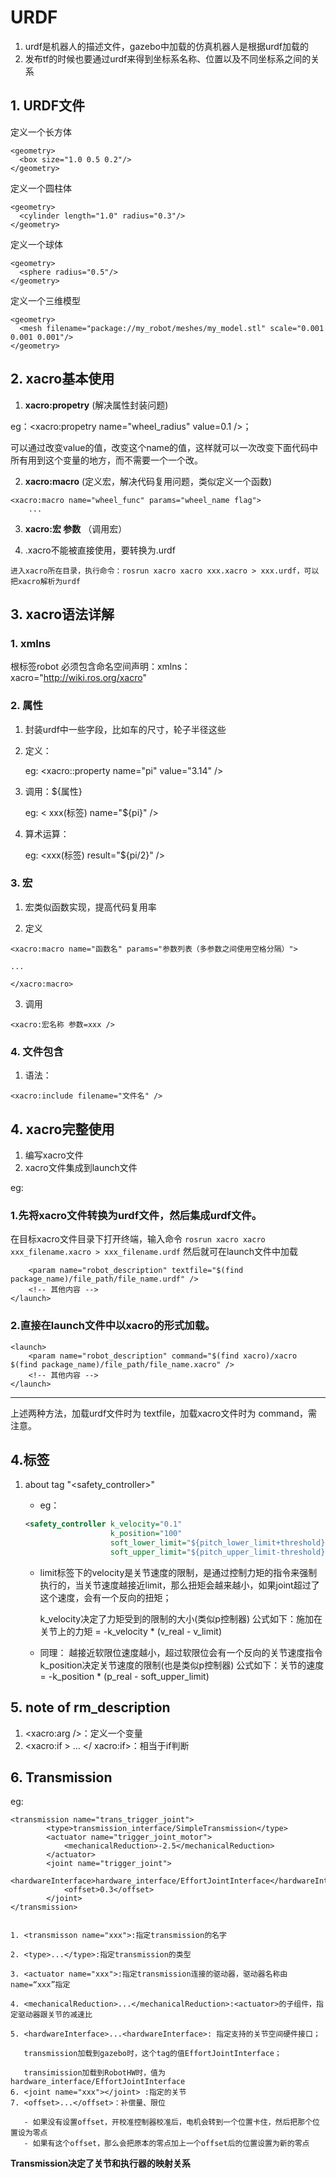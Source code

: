 # URDF

1. urdf是机器人的描述文件，gazebo中加载的仿真机器人是根据urdf加载的
2. 发布tf的时候也要通过urdf来得到坐标系名称、位置以及不同坐标系之间的关系



## 1. URDF文件

定义一个长方体
```
<geometry>
  <box size="1.0 0.5 0.2"/>
</geometry>
```
定义一个圆柱体
```
<geometry>
  <cylinder length="1.0" radius="0.3"/>
</geometry>
```
定义一个球体
```
<geometry>
  <sphere radius="0.5"/>
</geometry>
```
定义一个三维模型
```
<geometry>
  <mesh filename="package://my_robot/meshes/my_model.stl" scale="0.001 0.001 0.001"/>
</geometry>
```
## 2. xacro基本使用

1.  **xacro:propetry** (解决属性封装问题) 

eg：<xacro:propetry name="wheel_radius" value=0.1 />；

可以通过改变value的值，改变这个name的值，这样就可以一次改变下面代码中所有用到这个变量的地方，而不需要一个一个改。

2. **xacro:macro** (定义宏，解决代码复用问题，类似定义一个函数)

```xaml
<xacro:macro name="wheel_func" params="wheel_name flag">
    ...
```

3. **xacro:宏 参数** （调用宏）

4. .xacro不能被直接使用，要转换为.urdf

```xaml
进入xacro所在目录，执行命令：rosrun xacro xacro xxx.xacro > xxx.urdf，可以把xacro解析为urdf
```

## 3. xacro语法详解

### 1. xmlns

根标签robot 必须包含命名空间声明：xmlns：xacro="http://wiki.ros.org/xacro"

### 2. 属性

1. 封装urdf中一些字段，比如车的尺寸，轮子半径这些

2. 定义：

   eg: <xacro::property name="pi" value="3.14" />

3. 调用：${属性}

   eg: < xxx(标签) name="${pi}" />

4. 算术运算：

   eg: <xxx(标签) result="${pi/2}" />

### 3. 宏

1. 宏类似函数实现，提高代码复用率

2. 定义

```xaml
<xacro:macro name="函数名" params="参数列表（多参数之间使用空格分隔）">

...

</xacro:macro>
```

3. 调用

```
<xacro:宏名称 参数=xxx />
```


### 4. 文件包含

1. 语法：

```
<xacro:include filename="文件名" />
```

## 4. xacro完整使用

1. 编写xacro文件
2. xacro文件集成到launch文件


eg:

### 1.先将xacro文件转换为urdf文件，然后集成urdf文件。
在目标xacro文件目录下打开终端，输入命令
```rosrun xacro xacro xxx_filename.xacro > xxx_filename.urdf```
然后就可在launch文件中加载
```<launch>
    <param name="robot_description" textfile="$(find package_name)/file_path/file_name.urdf" />
	<!-- 其他内容 -->
</launch>
```
### 2.直接在launch文件中以xacro的形式加载。

```
<launch>
    <param name="robot_description" command="$(find xacro)/xacro $(find package_name)/file_path/file_name.xacro" />
	<!-- 其他内容 -->
</launch>
```

---
上述两种方法，加载urdf文件时为 textfile，加载xacro文件时为 command，需注意。

## 4.标签

1. about tag "<safety_controller>"

   - eg：

   ```xml
   <safety_controller k_velocity="0.1"
                      k_position="100"
                      soft_lower_limit="${pitch_lower_limit+threshold}"
                      soft_upper_limit="${pitch_upper_limit-threshold}"/>
   ```

   - limit标签下的velocity是关节速度的限制，是通过控制力矩的指令来强制执行的，当关节速度越接近limit，那么扭矩会越来越小，如果joint超过了这个速度，会有一个反向的扭矩；

     k_velocity决定了力矩受到的限制的大小(类似p控制器)
     公式如下：施加在关节上的力矩 = -k_velocity * (v_real - v_limit)

   - 同理：
     越接近软限位速度越小，超过软限位会有一个反向的关节速度指令
     k_position决定关节速度的限制(也是类似p控制器)
     公式如下：关节的速度 = -k_position * (p_real - soft_upper_limit)

## 5. note of rm_description

1. <xacro:arg />：定义一个变量
2. <xacro:if > ... </ xacro:if>：相当于if判断

## 6. Transmission
eg:

```
<transmission name="trans_trigger_joint">
        <type>transmission_interface/SimpleTransmission</type>
        <actuator name="trigger_joint_motor">
            <mechanicalReduction>-2.5</mechanicalReduction>
        </actuator>
        <joint name="trigger_joint">
            <hardwareInterface>hardware_interface/EffortJointInterface</hardwareInterface>
            <offset>0.3</offset>
        </joint>
</transmission>
 

1. <transmisson name="xxx">:指定transmission的名字

2. <type>...</type>:指定transmission的类型

3. <actuator name="xxx">:指定transmission连接的驱动器，驱动器名称由name=“xxx”指定

4. <mechanicalReduction>...</mechanicalReduction>:<actuator>的子组件，指定驱动器跟关节的减速比

5. <hardwareInterface>...<hardwareInterface>: 指定支持的关节空间硬件接口；

   transmission加载到gazebo时，这个tag的值EffortJointInterface；

   transimission加载到RobotHW时，值为hardware_interface/EffortJointInterface
6. <joint name="xxx"></joint> :指定的关节
7. <offset>...</offset>：补偿量、限位

   - 如果没有设置offset，开校准控制器校准后，电机会转到一个位置卡住，然后把那个位置设为零点
   - 如果有这个offset，那么会把原本的零点加上一个offset后的位置设置为新的零点
```
**Transmission决定了关节和执行器的映射关系**
